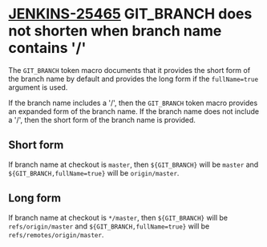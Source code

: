 # [JENKINS-25465](https://issues.jenkins.io/browse/JENKINS-25465) GIT_BRANCH does not shorten when branch name contains '/'

The `GIT_BRANCH` token macro documents that it provides the short form of the branch name by default and provides the long form if the `fullName=true` argument is used.

If the branch name includes a '/', then the `GIT_BRANCH` token macro provides an expanded form of the branch name.
If the branch name does not include a '/', then the short form of the branch name is provided.

## Short form

If branch name at checkout is `master`, then `${GIT_BRANCH}` will be `master` and `${GIT_BRANCH,fullName=true}` will be `origin/master`.

## Long form

If branch name at checkout is `*/master`, then `${GIT_BRANCH}` will be `refs/origin/master` and `${GIT_BRANCH,fullName=true}` will be `refs/remotes/origin/master`.
